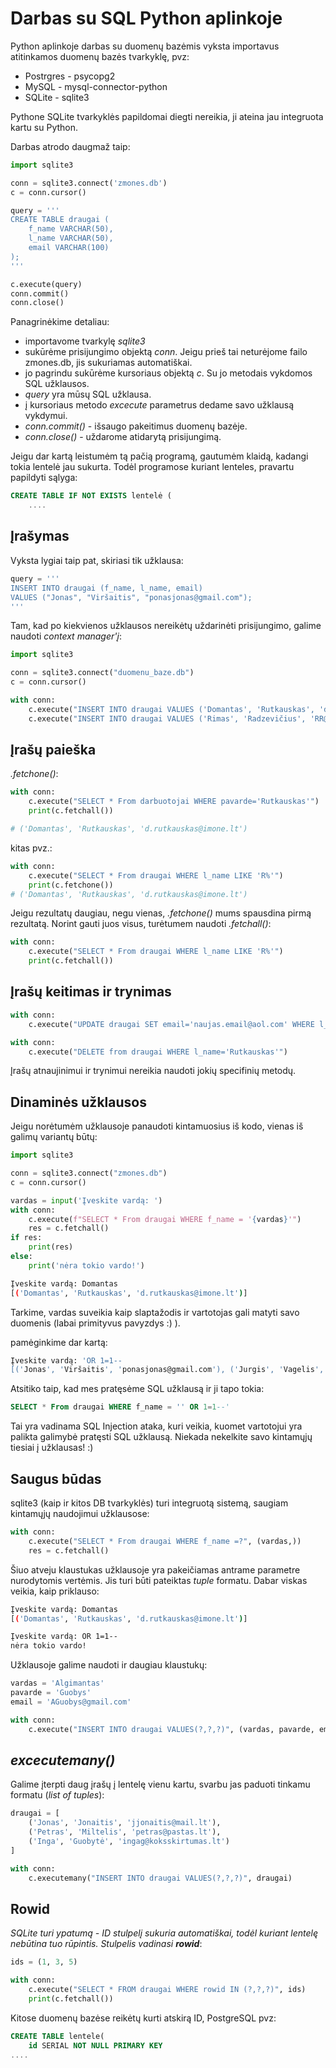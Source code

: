 # Darbas su SQL Python aplinkoje

Python aplinkoje darbas su duomenų bazėmis vyksta importavus atitinkamos duomenų bazės tvarkyklę, pvz:

* Postrgres - psycopg2
* MySQL - mysql-connector-python
* SQLite - sqlite3

Pythone SQLite tvarkyklės papildomai diegti nereikia, ji ateina jau integruota kartu su Python.

Darbas atrodo daugmaž taip:

```python
import sqlite3

conn = sqlite3.connect('zmones.db')
c = conn.cursor()

query = '''
CREATE TABLE draugai (
    f_name VARCHAR(50),
    l_name VARCHAR(50),
    email VARCHAR(100)
);
'''

c.execute(query)
conn.commit()
conn.close()
```
Panagrinėkime detaliau:
* importavome tvarkylę *sqlite3*
* sukūrėme prisijungimo objektą *conn*. Jeigu prieš tai neturėjome failo zmones.db, jis sukuriamas automatiškai.
* jo pagrindu sukūrėme kursoriaus objektą *c*. Su jo metodais vykdomos SQL užklausos.
* *query* yra mūsų SQL užklausa.
* į kursoriaus metodo *excecute* parametrus dedame savo užklausą vykdymui.
* *conn.commit()* - išsaugo pakeitimus duomenų bazėje.
* *conn.close()* - uždarome atidarytą prisijungimą.

Jeigu dar kartą leistumėm tą pačią programą, gautumėm klaidą, kadangi tokia lentelė jau sukurta. Todėl programose kuriant lenteles, pravartu papildyti sąlyga:

```SQL
CREATE TABLE IF NOT EXISTS lentelė (
    ....
```

## Įrašymas 

Vyksta lygiai taip pat, skiriasi tik užklausa:

```python
query = '''
INSERT INTO draugai (f_name, l_name, email) 
VALUES ("Jonas", "Viršaitis", "ponasjonas@gmail.com");
'''
```

Tam, kad po kiekvienos užklausos nereikėtų uždarinėti prisijungimo, galime naudoti *context manager'į*:

```python
import sqlite3

conn = sqlite3.connect("duomenu_baze.db")
c = conn.cursor()

with conn:
    c.execute("INSERT INTO draugai VALUES ('Domantas', 'Rutkauskas', 'd.rutkauskas@imone.lt')")
    c.execute("INSERT INTO draugai VALUES ('Rimas', 'Radzevičius', 'RR@gmail.com')")
```

## Įrašų paieška

*.fetchone()*:
```python
with conn:
    c.execute("SELECT * From darbuotojai WHERE pavarde='Rutkauskas'")
    print(c.fetchall())

# ('Domantas', 'Rutkauskas', 'd.rutkauskas@imone.lt')
```
kitas pvz.:

```python
with conn:
    c.execute("SELECT * From draugai WHERE l_name LIKE 'R%'")
    print(c.fetchone())
# ('Domantas', 'Rutkauskas', 'd.rutkauskas@imone.lt')
```

Jeigu rezultatų daugiau, negu vienas, *.fetchone()* mums spausdina pirmą rezultatą. Norint gauti juos visus, turėtumem naudoti *.fetchall()*:

```python
with conn:
    c.execute("SELECT * From draugai WHERE l_name LIKE 'R%'")
    print(c.fetchall())
```

## Įrašų keitimas ir trynimas

```python
with conn:
    c.execute("UPDATE draugai SET email='naujas.email@aol.com' WHERE l_name='Radzevičius'")
```
```python
with conn:
    c.execute("DELETE from draugai WHERE l_name='Rutkauskas'")
```
Įrašų atnaujinimui ir trynimui nereikia naudoti jokių specifinių metodų.

## Dinaminės užklausos

Jeigu norėtumėm užklausoje panaudoti kintamuosius iš kodo, vienas iš galimų variantų būtų:

```python
import sqlite3

conn = sqlite3.connect("zmones.db")
c = conn.cursor()

vardas = input('Įveskite vardą: ')
with conn:
    c.execute(f"SELECT * From draugai WHERE f_name = '{vardas}'")
    res = c.fetchall()
if res:
    print(res)
else:
    print('nėra tokio vardo!')
```
```bash
Įveskite vardą: Domantas
[('Domantas', 'Rutkauskas', 'd.rutkauskas@imone.lt')]
```
Tarkime, vardas suveikia kaip slaptažodis ir vartotojas gali matyti savo duomenis (labai primityvus pavyzdys :) ).

pamėginkime dar kartą:
```bash
Įveskite vardą: 'OR 1=1--
[('Jonas', 'Viršaitis', 'ponasjonas@gmail.com'), ('Jurgis', 'Vagelis', 'ponasjurgis@gmail.com'), ('Domantas', 'Rutkauskas', 'd.rutkauskas@imone.lt'), ('Rimas', 'Radzevičius', 'RR@gmail.com')]
```

Atsitiko taip, kad mes pratęsėme SQL užklausą ir ji tapo tokia:
```sql
SELECT * From draugai WHERE f_name = '' OR 1=1--'
```

Tai yra vadinama SQL Injection ataka, kuri veikia, kuomet vartotojui yra palikta galimybė pratęsti SQL užklausą. Niekada nekelkite savo kintamųjų tiesiai į užklausas! :)

## Saugus būdas

sqlite3 (kaip ir kitos DB tvarkyklės) turi integruotą sistemą, saugiam kintamųjų naudojimui užklausose:

```python
with conn:
    c.execute("SELECT * From draugai WHERE f_name =?", (vardas,))
    res = c.fetchall()
```
Šiuo atveju klaustukas užklausoje yra pakeičiamas antrame parametre nurodytomis vertėmis. Jis turi būti pateiktas *tuple* formatu. Dabar viskas veikia, kaip priklauso:

```bash
Įveskite vardą: Domantas
[('Domantas', 'Rutkauskas', 'd.rutkauskas@imone.lt')]
```
```bash
Įveskite vardą: OR 1=1--
nėra tokio vardo!
```

Užklausoje galime naudoti ir daugiau klaustukų:

```python
vardas = 'Algimantas'
pavarde = 'Guobys'
email = 'AGuobys@gmail.com'

with conn:
    c.execute("INSERT INTO draugai VALUES(?,?,?)", (vardas, pavarde, email))
```

## *excecutemany()*

Galime įterpti daug įrašų į lentelę vienu kartu, svarbu jas paduoti tinkamu formatu (*list of tuples*):

```python
draugai = [
    ('Jonas', 'Jonaitis', 'jjonaitis@mail.lt'),
    ('Petras', 'Miltelis', 'petras@pastas.lt'),
    ('Inga', 'Guobytė', 'ingag@koksskirtumas.lt')
]

with conn:
    c.executemany("INSERT INTO draugai VALUES(?,?,?)", draugai)
```

## Rowid

*SQLite turi ypatumą - ID stulpelį sukuria automatiškai, todėl kuriant lentelę nebūtina tuo rūpintis. Stulpelis vadinasi **rowid***:

```python
ids = (1, 3, 5)

with conn:
    c.execute("SELECT * FROM draugai WHERE rowid IN (?,?,?)", ids)
    print(c.fetchall())
```

Kitose duomenų bazėse reikėtų kurti atskirą ID, PostgreSQL pvz:

```sql
CREATE TABLE lentele(
    id SERIAL NOT NULL PRIMARY KEY
....
```



